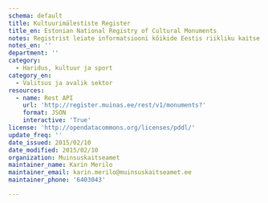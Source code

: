 ```yaml
---
schema: default
title: Kultuurimälestiste Register
title_en: Estonian National Registry of Cultural Monuments
notes: Registrist leiate informatsiooni kõikide Eestis riikliku kaitse all olevate mälestiste kohta.
notes_en: ''
department: ''
category:
  - Haridus, kultuur ja sport
category_en:
  - Valitsus ja avalik sektor 
resources:
  - name: Rest API
    url: 'http://register.muinas.ee/rest/v1/monuments?'
    format: JSON
    interactive: 'True'
license: 'http://opendatacommons.org/licenses/pddl/'
update_freq: ''
date_issued: 2015/02/10
date_modified: 2015/02/10
organization: Muinsuskaitseamet
maintainer_name: Karin Merilo
maintainer_email: karin.merilo@muinsuskaitseamet.ee
maintainer_phone: '6403043'

---
```

